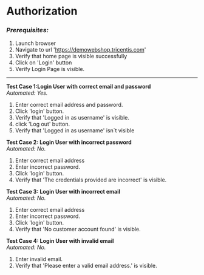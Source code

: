 # Authorization
### *Prerequisites:*

1. Launch browser
2. Navigate to url 'https://demowebshop.tricentis.com'
3. Verify that home page is visible successfully
4. Click on 'Login' button
5. Verify Login Page is visible.

---

**Test Case 1:Login User with correct email and password**
<br> *Automated: Yes.*

1. Enter correct email address and password.
2. Click 'login' button.
3. Verify that 'Logged in as username' is visible.
4. click 'Log out' button.
5. Verify that  'Logged in as username' isn`t visible

**Test Case 2: Login User with incorrect password**
<br> *Automated: No.*

1. Enter correct email address
2. Enter incorrect password.
3. Click 'login' button.
4. Verify that 'The credentials provided are incorrect' is visible.

**Test Case 3:  Login User with incorrect email**
<br> *Automated: No.*

1. Enter correct email address
2. Enter incorrect password.
3. Click 'login' button.
4. Verify that 'No customer account found' is visible.

**Test Case 4:  Login User with invalid email**
<br> *Automated: No.*

1. Enter invalid email.
2. Verify that 'Please enter a valid email address.' is visible.

